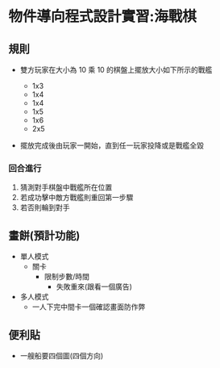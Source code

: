 # 物件導向程式設計實習:海戰棋

## 規則
* 雙方玩家在大小為 10 乘 10 的棋盤上擺放大小如下所示的戰艦
  * 1x3
  * 1x4
  * 1x4
  * 1x5
  * 1x6
  * 2x5
  
*  擺放完成後由玩家一開始，直到任一玩家投降或是戰艦全毀

### 回合進行
1.  猜測對手棋盤中戰艦所在位置
2. 若成功擊中敵方戰艦則重回第一步驟
3. 若否則輪到對手
 

## 畫餅(預計功能)

* 單人模式
  * 關卡
    * 限制步數/時間
      * 失敗重來(跟看一個廣告)
* 多人模式
  * 一人下完中間卡一個確認畫面防作弊

## 便利貼
* 一艘船要四個圖(四個方向)